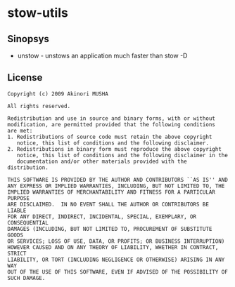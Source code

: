 stow-utils
==========

Sinopsys
--------

* unstow - unstows an application much faster than stow -D
	
License
-------

	Copyright (c) 2009 Akinori MUSHA
	
	All rights reserved.
	
	Redistribution and use in source and binary forms, with or without
	modification, are permitted provided that the following conditions
	are met:
	1. Redistributions of source code must retain the above copyright
	   notice, this list of conditions and the following disclaimer.
	2. Redistributions in binary form must reproduce the above copyright
	   notice, this list of conditions and the following disclaimer in the
	   documentation and/or other materials provided with the distribution.
	
	THIS SOFTWARE IS PROVIDED BY THE AUTHOR AND CONTRIBUTORS ``AS IS'' AND
	ANY EXPRESS OR IMPLIED WARRANTIES, INCLUDING, BUT NOT LIMITED TO, THE
	IMPLIED WARRANTIES OF MERCHANTABILITY AND FITNESS FOR A PARTICULAR PURPOSE
	ARE DISCLAIMED.  IN NO EVENT SHALL THE AUTHOR OR CONTRIBUTORS BE LIABLE
	FOR ANY DIRECT, INDIRECT, INCIDENTAL, SPECIAL, EXEMPLARY, OR CONSEQUENTIAL
	DAMAGES (INCLUDING, BUT NOT LIMITED TO, PROCUREMENT OF SUBSTITUTE GOODS
	OR SERVICES; LOSS OF USE, DATA, OR PROFITS; OR BUSINESS INTERRUPTION)
	HOWEVER CAUSED AND ON ANY THEORY OF LIABILITY, WHETHER IN CONTRACT, STRICT
	LIABILITY, OR TORT (INCLUDING NEGLIGENCE OR OTHERWISE) ARISING IN ANY WAY
	OUT OF THE USE OF THIS SOFTWARE, EVEN IF ADVISED OF THE POSSIBILITY OF
	SUCH DAMAGE.
